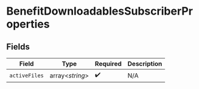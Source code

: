 # BenefitDownloadablesSubscriberProperties


## Fields

| Field              | Type               | Required           | Description        |
| ------------------ | ------------------ | ------------------ | ------------------ |
| `activeFiles`      | array<*string*>    | :heavy_check_mark: | N/A                |
